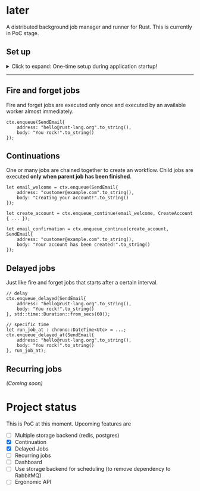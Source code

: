 # later

A distributed background job manager and runner for Rust. This is currently in PoC stage.

## Set up

<details>
  <summary>Click to expand: One-time setup during application startup!</summary>

### 1. Import `later` and required dependencies

```toml
later = "0.0.3"
serde = "1.0"

```

### 2. Define some types to use as a payload to the background jobs

```ignore
use serde::{Deserialize, Serialize};

#[derive(Serialize, Deserialize)] // <- Required derives
pub struct SendEmail {
    pub address: String,
    pub body: String,
}

// ... more as required

```

### 3. Generate the stub

```ignore
later::background_job! {
    struct Jobs {
        // Use the format
        // name: Payload type (defined above)

        send_email: SendEmail,
        // ..
    }
}
```

This generates two types
* `JobsBuilder` - used to bootstrap the background job server - which can be used to enqueue jobs,
* `JobContext<T>` - used to pass application context (`T`) in the handler as well as enqueue jobs,

### 4. Use the generated code to bootstrap the background job server

For `struct Jobs` a type `JobsBuilder` will be generated. Use this to bootstrap the server.

```ignore
// bootstrap the server
let job_ctx = JobContext {};
let ctx = MyContext{ /*..*/ };                  // Any context to pass onto the handlers
let storage = Redis::new("redis://127.0.0.1/")  // More storage option to be available later
    .await
    .expect("connect to redis");
let ctx = JobsBuilder::new(
        ctx,                                        // Pass the context here
        "later-example".into(),                     // Unique name for this app
                                                    // Ensure the this is same in multiple
                                                    // instances of this app.
        "amqp://guest:guest@localhost:5672".into(), // RabbitMq instance
    )
    // for each payload defined in the `struct Jobs` above
    // the generated fn name uses the pattern "with_[name]_handler"
    .with_send_email_handler(handle_send_email)     // Pass the handler function
    // ..
    .build()
    .expect("start BG Jobs server");

// use ctx.enqueue(SendEmail{ ... }) to enqueue jobs,
// or ctx.enqueue_continue(parent_job_id, SendEmail{ ... }) to chain jobs.
// this will only accept types defined inside the macro above

// define handler
fn handle_send_email(
        ctx: &JobContext<MyContext>, // JobContext is generated wrapper
        payload: SendEmail,
    ) -> anyhow::Result<()> {
        // handle `payload`

        // ctx.app -> Access the MyContext passed during bootstrapping
        // ctx.enqueue(_) to enqueue more jobs
        // ctx.enqueue_continue(_) to chain jobs

        Ok(()) // or Err(_) to retry this message
    }
```

</details>

---

## Fire and forget jobs

Fire and forget jobs are executed only once and executed by an available worker almost immediately.

```ignore
ctx.enqueue(SendEmail{
    address: "hello@rust-lang.org".to_string(),
    body: "You rock!".to_string() 
});

```

## Continuations

One or many jobs are chained together to create an workflow. Child jobs are executed **only when parent job has been finished**.

```ignore
let email_welcome = ctx.enqueue(SendEmail{
    address: "customer@example.com".to_string(),
    body: "Creating your account!".to_string() 
});

let create_account = ctx.enqueue_continue(email_welcome, CreateAccount { ... });

let email_confirmation = ctx.enqueue_continue(create_account, SendEmail{
    address: "customer@example.com".to_string(),
    body: "Your account has been created!".to_string() 
});

```

## Delayed jobs

Just like fire and forget jobs that starts after a certain interval.

```ignore
// delay
ctx.enqueue_delayed(SendEmail{
    address: "hello@rust-lang.org".to_string(),
    body: "You rock!".to_string() 
}, std::time::Duration::from_secs(60));

// specific time
let run_job_at : chrono::DateTime<Utc> = ...;
ctx.enqueue_delayed_at(SendEmail{
    address: "hello@rust-lang.org".to_string(),
    body: "You rock!".to_string() 
}, run_job_at);

```

## Recurring jobs

_(Coming soon)_


# Project status

This is PoC at this moment. Upcoming features are

- [ ] Multiple storage backend (redis, postgres)
- [x] Continuation
- [x] Delayed Jobs
- [ ] Recurring jobs
- [ ] Dashboard
- [ ] Use storage backend for scheduling (to remove dependency to RabbitMQ)
- [ ] Ergonomic API